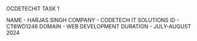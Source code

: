 
OCDETECHIT TASK 1



NAME - HARJAS SINGH
COMPANY - CODETECH IT SOLUTIONS
ID - CT6WD1246
DOMAIN - WEB DEVELOPMENT
DURATION - JULY-AUGUST 2024

